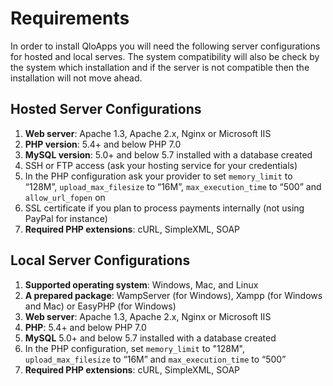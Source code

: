 # Requirements

In order to install QloApps you will need the following server configurations for hosted and local serves.
The system compatibility will also be check by the system which installation and if the server is not compatible then the installation will not move ahead.

Hosted Server Configurations
----------------------------

1. **Web server**: Apache 1.3, Apache 2.x, Nginx or Microsoft IIS
2. **PHP version**: 5.4+ and below PHP 7.0
3. **MySQL version**:  5.0+ and below 5.7 installed with a database created
4. SSH or FTP access (ask your hosting service for your credentials)
5. In the PHP configuration ask your provider to set `memory_limit` to “128M”, `upload_max_filesize` to “16M”, `max_execution_time` to “500” and `allow_url_fopen` on
6. SSL certificate if you plan to process payments internally (not using PayPal for instance)
7. **Required PHP extensions**: cURL, SimpleXML, SOAP


Local Server Configurations
----------------------------

1. **Supported operating system**: Windows, Mac, and Linux
2. **A prepared package**: WampServer (for Windows), Xampp (for Windows and Mac) or EasyPHP (for Windows)
3. **Web server**: Apache 1.3, Apache 2.x, Nginx or Microsoft IIS
4. **PHP**: 5.4+ and below PHP 7.0
5. **MySQL** 5.0+ and below 5.7 installed with a database created
6. In the PHP configuration, set `memory_limit` to "128M", `upload_max_filesize` to “16M” and `max_execution_time` to “500”
7. **Required PHP extensions**: cURL, SimpleXML, SOAP
